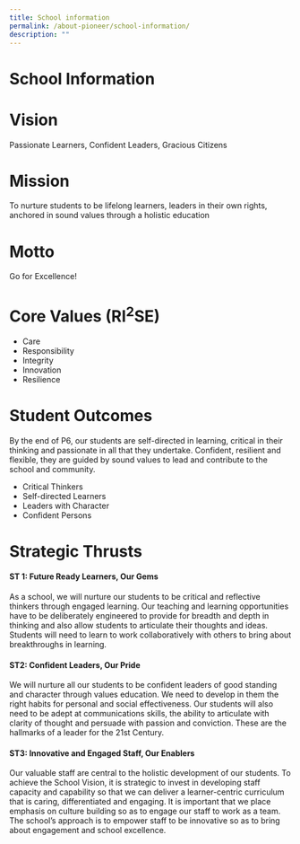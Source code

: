 ```yaml
---
title: School information
permalink: /about-pioneer/school-information/
description: ""
---
```

# School Information 

# Vision

Passionate Learners, Confident Leaders, Gracious Citizens

# Mission

To nurture students to be lifelong learners, leaders in their own rights, anchored in sound values through a holistic education
# Motto
Go for Excellence!
# Core Values (RI<sup>2</sup>SE)
* Care 
* Responsibility
* Integrity
* Innovation
* Resilience
# Student Outcomes
By the end of P6, our students are self-directed in learning, critical in their thinking and passionate in all that they undertake. Confident, resilient and flexible, they are guided by sound values to lead and contribute to the school and community.
* Critical Thinkers
* Self-directed Learners
* Leaders with Character
* Confident Persons

# Strategic Thrusts
#### ST 1: Future Ready Learners, Our Gems

As a school, we will nurture our students to be critical and reflective thinkers through engaged learning. Our teaching and learning opportunities have to be deliberately engineered to provide for breadth and depth in thinking and also allow students to articulate their thoughts and ideas. Students will need to learn to work collaboratively with others to bring about breakthroughs in learning. 

#### ST2: Confident Leaders, Our Pride

We will nurture all our students to be confident leaders of good standing and character through values education. We need to develop in them the right habits for personal and social effectiveness. Our students will also need to be adept at communications skills, the ability to articulate with clarity of thought and persuade with passion and conviction. These are the hallmarks of a leader for the 21st Century.

#### ST3: Innovative and Engaged Staff, Our Enablers

Our valuable staff are central to the holistic development of our students. To achieve the School Vision, it is strategic to invest in developing staff capacity and capability so that we can deliver a learner-centric curriculum that is caring, differentiated and engaging. It is important that we place emphasis on culture building so as to engage our staff to work as a team. The school’s approach is to empower staff to be innovative so as to bring about engagement and school excellence.